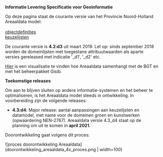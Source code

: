 __Informatie Levering Specificatie voor Geoinformatie__

Op deze pagina staat de courante versie van het Provincie Noord-Holland Areaaldata model:<br/><br/>
 [objectdefinities](objectdefinities)<br/>
 [keuzelijsten](keuzelijsten) 
 
De courante versie is **4.2:d3** uit maart 2019. Let op: sinds september 2018 worden de domeinlijsten met toegestane attribuutwaarden als aparte versies gereleased met indicatie '_d1', '_d2' etc. 

[Hier](https://provincienh.github.io/databeheer/mapping.html) is een visualisatie te vinden hoe Areaaldata samenhangt met de BGT en met het beheerpakket Gisib.

__Toekomstige releases__

Om aan te blijven sluiten op andere informatie-systemen en het beheer te optimaliseren, is het Areaaldata model steeds in ontwikkeling. 
In voorbereiding zijn de volgende releases:
* __4.3:d4__: Major release: aantal aanpassingen aan keuzelijsten en datamodel, met name voor de domeinen groen en kunstwerken (opwaardering NEN-2767). Areaaldata versie 4.3_d4 staat op de planning om uit te komen in **april 2021**.

Doorontwikkeling gaat volgens dit proces:

![proces doorontwikkeling Areaaldata](doorontwikkeling_areaaldata_4x_proces.png | width=100)